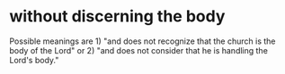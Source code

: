 # without discerning the body

Possible meanings are 1) "and does not recognize that the church is the body of the Lord" or 2) "and does not consider that he is handling the Lord's body."

